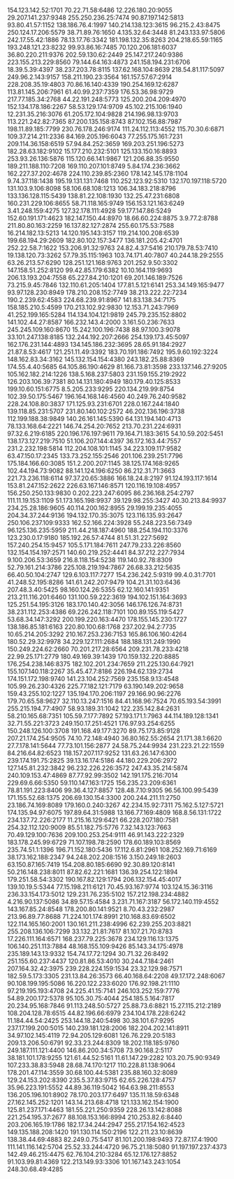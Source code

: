 154.123.142.52:1701
70.22.71.58:6486
12.226.180.20:9055
29.207.141.237:9348
255.250.236.25:7474
90.87.197.142:5813
93.80.41.57:1152
138.186.76.4:1997
140.214.138.123:3615
96.215.2.43:8475
250.124.17.206:5579
38.71.89.76:1650
4.135.32.64:3448
81.243.133.97:5806
242.17.55.42:1886
78.13.17.76:3342
181.198.132.35:8263
204.218.65.59:1165
193.248.121.23:8232
99.93.86.16:7485
70.120.206.181:6037
36.80.220.211:9376
202.59.130.62:2449
25.147.217.240:9386
223.155.213.229:8560
79.144.64.163:4873
241.158.194.231:6706
18.39.5.39:4397
38.237.203.78:8115
137.62.168.104:8639
218.54.81.117:5097
249.96.2.143:9157
158.211.190.23:3564
161.157.57.67:2914
228.208.35.19:4803
70.86.16.140:4339
190.254.169.12:6287
113.81.145.206:7961
61.40.99.237:7359
176.53.36.98:9729
217.77.185.34:2768
44.22.191.248:5773
125.200.204.209:4970
152.134.178.186:2267
58.53.129.174:9709
45.102.215.106:1940
12.231.35.216:3076
61.205.172.104:9828
214.196.98.13:9703
113.221.242.82:7365
87.200.135.158:8743
87.102.156.88:7987
198.11.89.185:7799
230.76.178.246:9174
111.24.112.113:4552
115.70.30.6:6871
109.37.214.211:2336
84.169.205.196:6043
77.255.175.161:7231
209.114.36.158:6519
57.94.84.252:3659
169.203.251.196:5273
182.28.63.182:9102
15.177.210.232:5101
125.133.150.16:8893
253.93.26.136:5876
115.120.66.141:9867
121.206.88.35:9550
189.211.188.110:7208
169.110.207.101:8749
5.84.174.236:3662
162.227.37.202:4678
224.110.239.85:2360
178.142.145.178:1104
9.74.37.118:1438
195.19.131.131:7468
110.252.123.92:5310
132.170.197.118:5720
131.103.9.106:8098
58.106.68.108:1213
106.34.183.218:8796
133.136.128.115:5439
138.81.22.108:1930
132.25.47.231:6808
160.231.229.106:8655
58.71.118.165:9749
156.153.121.163:6249
3.41.248.159:4275
127.32.178.111:4928
59.177.147.86:5249
152.60.191.171:4623
182.147.150.44:8970
18.66.60.224:8875
3.9.77.2:8788
211.80.80.163:2259
16.137.82.127:2874
255.60.175.53:7588
16.214.182.13:5213
14.120.195.143:3157
119.214.100.208:6539
199.68.194.29:2609
182.80.102.157:3477
136.181.205.42:4701
252.22.58.7:1622
153.206.91.32:9763
24.82.4.37:5416
210.179.78.53:7410
19.138.120.73:3262
57.79.35.115:1963
103.74.171.40:7807
40.244.18.29:2555
63.26.213.57:6290
128.251.121.168:9763
201.252.9.50:3302
147.158.51.252:8120
99.42.85.179:6382
10.10.164.119:9693
206.13.193.204:7558
65.227.84.210:1201
69.201.146.189:7526
73.215.9.45:7846
132.110.61.205:1404
177.81.5.121:6141
253.34.149.165:9477
93.97.128.230:8949
178.210.208.152:7749
38.213.222.22:7234
190.2.239.62:4583
224.68.239.91:8967
141.83.138.34:7175
158.185.210.5:4599
170.213.102.92:9830
12.153.71.243:7969
41.252.199.165:5284
114.134.104.121:9819
245.79.235.152:8802
141.102.44.27:8587
166.232.143.4:2000
3.161.50.236:7633
245.245.109.160:8670
15.242.100.196:7438
88.97.100.3:9078
33.101.247.138:8185
132.244.192.207:2666
254.139.173.45:5097
162.176.231.144:4893
134.145.186.232:3695
28.65.91.184:2927
21.87.8.53:4617
121.251.11.49:3392
183.70.191.186:7492
195.9.60.192:3224
148.162.83.34:3162
145.132.154.154:4380
243.182.25.88:8369
174.55.4.40:5685
64.105.86.190:4629
81.166.73.81:3598
233.137.146.27:9205
105.162.182.214:1226
138.5.168.237:5803
231.159.155.219:2922
126.203.106.39:7381
80.14.131.180:4949
180.179.40.125:8533
199.10.60.151:6775
8.5.205.233:9295
220.134.219.99:8754
102.39.50.175:5467
196.164.168.146:4560
40.249.76.240:9582
228.24.108.80:3837
171.125.93.231:6701
228.0.167.244:1840
139.118.85.231:5707
231.80.140.102:2572
46.202.136.196:3738
112.199.188.38:9849
140.26.161.145:5390
64.131.194.140:4713
78.133.168.64:2221
146.74.254.20:7652
213.70.231.224:6931
97.32.6.219:6185
220.196.176.197:9611
79.164.71.183:3615
54.10.59.202:5451
138.173.127.219:7510
51.106.207.144:4397
36.172.163.44:7557
231.2.232.198:5814
112.204.108.101:1145
34.223.109.117:9582
63.47.150.17:2345
133.73.252.155:2546
201.106.239.251:7796
175.184.166.60:3085
151.2.200.207:1145
38.125.174.168:9265
102.44.194.73:9082
88.141.124.196:6250
86.212.31.71:3663
221.73.236.118:6114
97.37.20.65:3886
166.18.24.8:2197
91.124.193.117:1614
153.81.247.152:2622
226.63.167.146:8571
120.116.19.108:4957
156.250.250.133:9830
0.202.223.247:6095
86.236.168.254:2797
111.11.19.153:1109
51.173.165.198:9937
39.129.98.255:3427
40.30.213.84:9937
234.25.28.186:9605
40.114.200.162:8955
29.199.19.235:4055
204.34.37.244:9136
194.132.170.35:3075
123.116.135.93:2647
250.106.237.109:9333
162.52.166.224:3928
55.248.223.56:7349
96.125.136.235:5959
211.44.218.187:4960
188.254.194.110:3376
123.230.0.17:9180
185.192.26.57:4744
81.51.31.227:5692
157.240.254.15:9457
105.5.171.184:7611
247.79.233.226:8560
132.154.154.197:2571
140.60.219.252:4441
84.37.212.227:7934
9.100.206.53:3659
216.8.118.154:5238
119.140.92.78:8309
52.79.161.214:3786
225.108.219.194:7867
26.68.33.212:5635
66.40.50.104:2747
129.6.103.117:7277
154.236.242.5:9319
99.4.0.31:7701
41.248.52.195:8286
141.61.242.207:9479
104.21.31.103:6436
207.48.3.40:5425
98.160.124.26:5355
62.12.160.141:9351
213.211.116.201:6460
131.100.59.222:3619
194.102.151.164:3693
125.251.54.195:3126
183.170.140.42:3056
146.176.126.74:8731
38.231.112.253:4386
69.226.242.118:7101
100.89.155.119:5427
53.68.34.147:3292
200.199.220.163:4470
178.155.145.230:1727
138.186.85.181:6163
220.80.100.68:1768
237.202.94.2:7735
10.65.214.205:3292
210.167.253.236:7153
165.86.106.160:4264
180.52.29.32:9978
34.229.127.111:2684
188.188.131.249:1990
150.249.224.62:2660
70.201.217.28:6564
209.231.78.233:4218
22.99.25.171:2779
180.49.169.39:1439
170.159.132.220:8885
176.254.238.146:8375
182.102.201.234:7659
211.225.130.64:7921
155.107.140.118:2267
35.45.47.7:8186
226.194.62.139:2734
174.151.172.198:9740
141.23.104.252:7569
235.158.9.13:4548
105.99.26.230:4326
225.77.182.121:7179
63.190.149.202:9658
159.43.255.102:1227
135.194.170.206:1197
29.166.90.96:2276
179.70.65.58:9627
32.110.13.247:1516
84.41.168.96:7524
70.65.193.54:3991
255.215.194.77:4907
58.93.189.31:1042
122.235.142.84:2631
58.210.165.68:7351
105.59.7.177:7892
57.193.171.1:7963
44.114.189.128:1341
32.71.55.221:3723
249.150.17.251:4521
176.97.93.254:6255
150.248.126.100:3708
191.168.49.177:3270
89.75.173.85:9128
207.21.174.254:9505
74.10.72.148:4940
36.80.162.55:2654
21.171.38.1:6620
27.7.178.141:5644
77.73.101.156:2877
24.58.75.244:9934
231.223.21.22:1559
84.216.64.82:6523
118.157.207.117:9252
131.63.26.147:6300
239.174.191.75:2825
39.13.16.174:5186
44.180.229.206:2972
127.145.81.232:3842
96.232.226.226:3572
247.43.35.214:5874
240.109.153.47:4869
87.77.92.99:3502
142.191.175.216:7014
229.69.6.66:5350
59.110.147.163:1725
156.235.23.209:6361
78.81.191.223:8406
99.36.4.127:8857
128.48.7.10:9305
96.56.100.99:5439
171.155.52.68:1375
206.69.130.154:3300
200.244.211.11:2750
23.186.74.169:8089
179.160.0.240:3267
42.234.15.92:7311
75.162.5.127:5721
174.135.94.97:6075
197.89.64.31:5988
13.166.77.169:4809
168.8.56.131:1722
234.137.72.226:2177
11.215.16.129:6421
66.228.207.180:7581
254.32.112.120:9009
85.51.182.75:5776
7.32.143.123:7663
70.49.129.100:7636
209.100.253.254:9111
46.91.143.222:2329
183.178.245.99:6729
71.107.198.78:2590
178.60.189.103:8569
235.74.51.1:1396
196.71.152.180:5436
17.112.6.81:2961
108.252.169.71:6169
38.173.162.188:2347
94.248.202.208:1516
3.150.249.18:2603
63.150.87.165:7419
154.208.80.185:6690
92.30.89.120:8141
50.216.148.238:8011
87.82.62.221:1681
136.39.254.122:1894
179.251.58.54:3302
190.167.82.129:1794
206.132.154.45:4017
139.10.19.5:5344
77.15.198.211:6121
70.45.93.167:9774
103.124.15.36:3116
236.33.154.173:5012
129.231.76.235:5102
157.212.198.234:4882
4.216.90.137:5086
34.89.57.15:4584
3.231.71.167:3187
56.172.140.119:4552
143.167.85.24:8548
178.200.80.141:9521
8.70.43.232:2987
213.96.89.77:8688
71.224.101.174:8991
210.168.83.69:6502
122.114.165.160:2001
130.161.211.238:4996
62.239.255.203:8821
255.208.136.106:7299
33.132.21.81:7617
81.107.21.70:8783
17.226.111.164:6571
168.237.79.225:3678
234.129.116.13:1375
106.140.251.113:7884
48.168.155.109:9426
85.143.34.175:4978
235.189.143.13:9332
154.74.17.72:1294
30.71.32.26:8492
251.155.60.237:4437
120.81.86.53:4010
30.244.7.184:2461
207.164.32.42:3975
239.228.224.159:1534
23.32.129.98:7571
182.59.5.173:3305
231.13.84.26:3573
66.40.168.64:2208
49.17.172.248:6067
90.108.199.195:5086
16.220.122.233:6020
176.92.198.21:1110
97.219.195.193:4708
24.225.41.15:7141
246.103.252.159:7776
54.89.200.172:5378
95.105.30.75:4044
254.185.5.164:7817
20.234.95.168:7846
91.113.248.50:5727
25.88.73.6:8821
15.27.115.212:2189
108.204.128.78:6515
44.82.196.66:6979
234.104.178.228:6242
11.184.44.54:2425
253.144.18.240:5498
30.38.101.67:9295
237.17.199.200:5015
140.239.181.128:2006
182.204.202.141:8911
34.97.102.145:4119
72.94.205.129:6081
126.76.229.20:5183
209.13.206.50:6791
92.33.23.244:8309
18.202.118.185:9760
249.187.111.121:4400
146.86.200.34:5708
73.90.168.2:5117
38.181.101.178:9255
121.61.44.52:5161
11.61.147.29:2282
103.20.75.90:9349
107.233.38.83:5948
28.68.74.170:1217
110.228.81.138:9064
178.201.47.114:3559
30.68.100.44:5381
235.88.160.32:8089
129.24.153.202:8390
235.5.37.83:9715
62.65.226.128:4757
35.96.223.191:5552
44.89.36.119:5042
164.63.98.211:8553
136.205.196.101:8902
78.170.203.177:6497
135.11.18.59:6348
27.162.145.252:1201
143.14.213.68:4718
121.133.162.154:1900
125.81.237.171:4463
181.55.221.250:9359
228.26.13.142:8088
221.254.195.37:2677
88.108.153.166:8994
210.253.82.6:8440
203.206.165.19:1786
182.17.34.244:2947
255.217.154.162:4523
149.135.188.208:1420
191.130.114.150:2196
122.211.23.10:8639
138.38.44.69:4883
82.249.0.75:5417
81.101.200.198:9493
72.87.17.4:1900
111.141.116.142:5704
25.52.33.244:4720
96.75.21.18:5080
91.197.197.237:4373
142.49.46.215:4475
62.76.104.210:3284
65.12.176.127:8852
91.103.99.81:4369
122.213.149.93:3306
101.167.143.243:1054
248.30.68.49:4285
